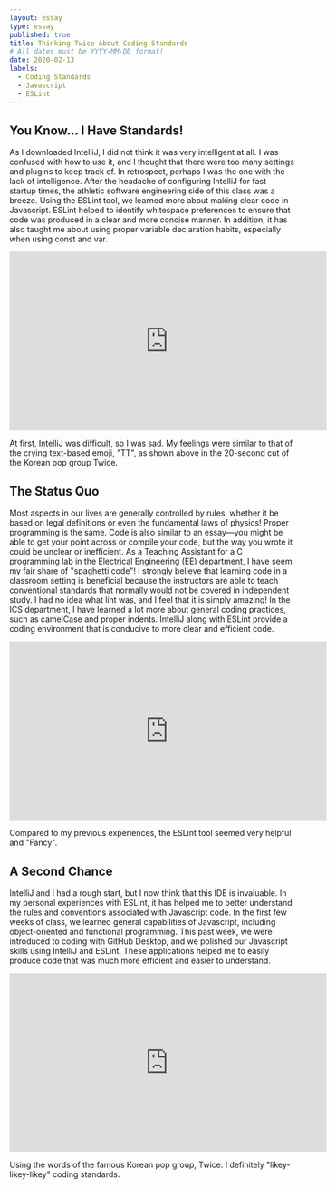 ```yaml
---
layout: essay
type: essay
published: true
title: Thinking Twice About Coding Standards
# All dates must be YYYY-MM-DD format!
date: 2020-02-13
labels:
  - Coding Standards
  - Javascript
  - ESLint
---
```


## You Know... I Have Standards!
As I downloaded IntelliJ, I did not think it was very intelligent at all. I was confused with how to use it, and I thought that there were too many settings and plugins to keep track of. In retrospect, perhaps I was the one with the lack of intelligence. After the headache of configuring IntelliJ for fast startup times, the athletic software engineering side of this class was a breeze. Using the ESLint tool, we learned more about making clear code in Javascript. ESLint helped to identify whitespace preferences to ensure that code was produced in a clear and more concise manner. In addition, it has also taught me about using proper variable declaration habits, especially when using const and var.

<iframe width="560" height="315" src="https://www.youtube.com/embed/ePpPVE-GGJw?start=100&end=117" frameborder="0" allow="accelerometer; autoplay; encrypted-media; gyroscope; picture-in-picture" allowfullscreen></iframe>

At first, IntelliJ was difficult, so I was sad. My feelings were similar to that of the crying text-based emoji, "TT", as shown above in the 20-second cut of the Korean pop group Twice.

## The Status Quo
Most aspects in our lives are generally controlled by rules, whether it be based on legal definitions or even the fundamental laws of physics! Proper programming is the same. Code is also similar to an essay—you might be able to get your point across or compile your code, but the way you wrote it could be unclear or inefficient. As a Teaching Assistant for a C programming lab in the Electrical Engineering (EE) department, I have seem my fair share of "spaghetti code"! I strongly believe that learning code in a classroom setting is beneficial because the instructors are able to teach conventional standards that normally would not be covered in independent study. I had no idea what lint was, and I feel that it is simply amazing! In the ICS department, I have learned a lot more about general coding practices, such as camelCase and proper indents. IntelliJ along with ESLint provide a coding environment that is conducive to more clear and efficient code.

<iframe width="560" height="315" src="https://www.youtube.com/embed/kOHB85vDuow?start=58&end=74" frameborder="0" allow="accelerometer; autoplay; encrypted-media; gyroscope; picture-in-picture" allowfullscreen></iframe>

Compared to my previous experiences, the ESLint tool seemed very helpful and "Fancy".

## A Second Chance
IntelliJ and I had a rough start, but I now think that this IDE is invaluable. In my personal experiences with ESLint, it has helped me to better understand the rules and conventions associated with Javascript code. In the first few weeks of class, we learned general capabilities of Javascript, including object-oriented and functional programming. This past week, we were introduced to coding with GitHub Desktop, and we polished our Javascript skills using IntelliJ and ESLint. These applications helped me to easily produce code that was much more efficient and easier to understand.

<iframe width="560" height="315" src="https://www.youtube.com/embed/V2hlQkVJZhE?start=20&end=36" frameborder="0" allow="accelerometer; autoplay; encrypted-media; gyroscope; picture-in-picture" allowfullscreen></iframe>

Using the words of the famous Korean pop group, Twice: I definitely "likey-likey-likey" coding standards.
